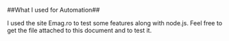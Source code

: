 ##What I used for Automation## 




I used the site Emag.ro to test some features along with node.js.
Feel free to get the file attached to this document and to test it.
